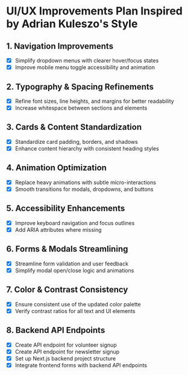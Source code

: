 # UI/UX Improvements Plan Inspired by Adrian Kuleszo's Style

## 1. Navigation Improvements
- [x] Simplify dropdown menus with clearer hover/focus states
- [x] Improve mobile menu toggle accessibility and animation

## 2. Typography & Spacing Refinements
- [x] Refine font sizes, line heights, and margins for better readability
- [x] Increase whitespace between sections and elements

## 3. Cards & Content Standardization
- [x] Standardize card padding, borders, and shadows
- [x] Enhance content hierarchy with consistent heading styles

## 4. Animation Optimization
- [x] Replace heavy animations with subtle micro-interactions
- [x] Smooth transitions for modals, dropdowns, and buttons

## 5. Accessibility Enhancements
- [x] Improve keyboard navigation and focus outlines
- [x] Add ARIA attributes where missing

## 6. Forms & Modals Streamlining
- [x] Streamline form validation and user feedback
- [x] Simplify modal open/close logic and animations

## 7. Color & Contrast Consistency
- [x] Ensure consistent use of the updated color palette
- [x] Verify contrast ratios for all text and UI elements

## 8. Backend API Endpoints
- [x] Create API endpoint for volunteer signup
- [x] Create API endpoint for newsletter signup
- [x] Set up Next.js backend project structure
- [x] Integrate frontend forms with backend API endpoints
